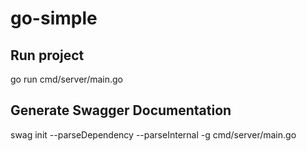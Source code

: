 # go-simple


## Run project

go run cmd/server/main.go

## Generate Swagger Documentation

swag init --parseDependency --parseInternal -g cmd/server/main.go

